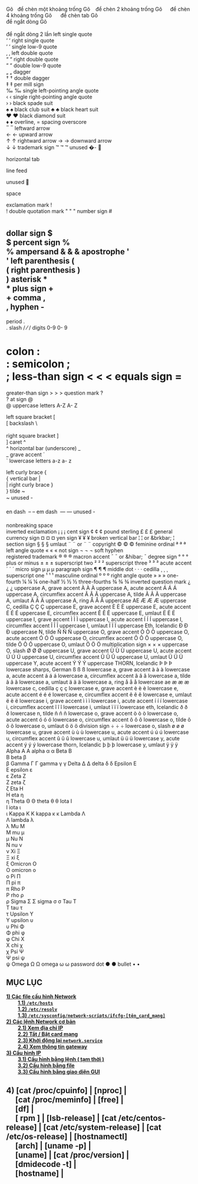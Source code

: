 Gõ &nbsp; để chèn một khoảng trống
Gõ &ensp; để chèn 2 khoảng trống
Gõ &emsp; để chèn 4 khoảng trống
Gõ &nbsp;&nbsp;&nbsp;&nbsp; để chèn tab
Gõ <br> để ngắt dòng
Gõ <br><br> để ngắt dòng 2 lần
left single quote	
&lsquo;	‘
right single quote	
&rsquo;	’
single low-9 quote	
&sbquo;	‚
left double quote	
&ldquo;	“
right double quote	
&rdquo;	”
double low-9 quote	
&bdquo;	„
dagger	
&dagger;	†
double dagger	
&Dagger;	‡
per mill sign	
&permil;	‰
single left-pointing angle quote	
&lsaquo;	‹
single right-pointing angle quote	
&rsaquo;	›
black spade suit	
&spades;	♠
black club suit	
&clubs;	♣
black heart suit	
&hearts;	♥
black diamond suit	
&diams;	♦
overline, = spacing overscore	
&oline;	‾
leftward arrow	
&larr;	←
upward arrow	
&uarr;	↑
rightward arrow	
&rarr;	→
downward arrow	
&darr;	↓
trademark sign	&#x2122;	&trade;	™
unused	&#00;-
&#08;	

horizontal tab	&#09;	

line feed	&#10;	

unused	&#11;	

space	&#32;	

exclamation mark	&#33;	
!
double quotation mark	&#34;	&quot;	"
number sign	&#35;	
#
dollar sign	&#36;	
$
percent sign	&#37;	
%
ampersand	&#38;	&amp;	&
apostrophe	&#39;	
'
left parenthesis	&#40;	
(
right parenthesis	&#41;	
)
asterisk	&#42;	
*
plus sign	&#43;	
+
comma	&#44;	
,
hyphen	&#45;	
-
period	&#46;	
.
slash	&#47;	&frasl;	/
digits 0-9	&#48;-
&#57;	

colon	&#58;	
:
semicolon	&#59;	
;
less-than sign	&#60;	&lt;	<
equals sign	&#61;	
=
greater-than sign	&#62;	&gt;	>
question mark	&#63;	
?
at sign	&#64;	
@
uppercase letters A-Z	&#65;-
&#90;	

left square bracket	&#91;	
[
backslash	&#92;	
\
right square bracket	&#93;	
]
caret	&#94;	
^
horizontal bar (underscore)	&#95;	
_
grave accent	&#96;	
`
lowercase letters a-z	&#97;-
&#122;	

left curly brace	&#123;	
{
vertical bar	&#124;	
|
right curly brace	&#125;	
}
tilde	&#126;	
~
unused	&#127;-
&#149;	

en dash	&#150;	&ndash;	–
em dash	&#151;	&mdash;	—
unused	&#152;-
&#159;	

nonbreaking space	&#160;	&nbsp;	
inverted exclamation	&#161;	&iexcl;	¡
cent sign	&#162;	&cent;	¢
pound sterling	&#163;	&pound;	£
general currency sign	&#164;	&curren;	¤
yen sign	&#165;	&yen;	¥
broken vertical bar	&#166;	&brvbar; or &brkbar;	¦
section sign	&#167;	&sect;	§
umlaut	&#168;	&uml; or &die;	¨
copyright	&#169;	&copy;	©
feminine ordinal	&#170;	&ordf;	ª
left angle quote	&#171;	&laquo;	«
not sign	&#172;	&not;	¬
soft hyphen	&#173;	&shy;	
registered trademark	&#174;	&reg;	®
macron accent	&#175;	&macr; or &hibar;	¯
degree sign	&#176;	&deg;	°
plus or minus	&#177;	&plusmn;	±
superscript two	&#178;	&sup2;	²
superscript three	&#179;	&sup3;	³
acute accent	&#180;	&acute;	´
micro sign	&#181;	&micro;	µ
paragraph sign	&#182;	&para;	¶
middle dot	&#183;	&middot;	·
cedilla	&#184;	&cedil;	¸
superscript one	&#185;	&sup1;	¹
masculine ordinal	&#186;	&ordm;	º
right angle quote	&#187;	&raquo;	»
one-fourth	&#188;	&frac14;	¼
one-half	&#189;	&frac12;	½
three-fourths	&#190;	&frac34;	¾
inverted question mark	&#191;	&iquest;	¿
uppercase A, grave accent	&#192;	&Agrave;	À
uppercase A, acute accent	&#193;	&Aacute;	Á
uppercase A, circumflex accent	&#194;	&Acirc;	Â
uppercase A, tilde	&#195;	&Atilde;	Ã
uppercase A, umlaut	&#196;	&Auml;	Ä
uppercase A, ring	&#197;	&Aring;	Å
uppercase AE	&#198;	&AElig;	Æ
uppercase C, cedilla	&#199;	&Ccedil;	Ç
uppercase E, grave accent	&#200;	&Egrave;	È
uppercase E, acute accent	&#201;	&Eacute;	É
uppercase E, circumflex accent	&#202;	&Ecirc;	Ê
uppercase E, umlaut	&#203;	&Euml;	Ë
uppercase I, grave accent	&#204;	&Igrave;	Ì
uppercase I, acute accent	&#205;	&Iacute;	Í
uppercase I, circumflex accent	&#206;	&Icirc;	Î
uppercase I, umlaut	&#207;	&Iuml;	Ï
uppercase Eth, Icelandic	&#208;	&ETH;	Ð
uppercase N, tilde	&#209;	&Ntilde;	Ñ
uppercase O, grave accent	&#210;	&Ograve;	Ò
uppercase O, acute accent	&#211;	&Oacute;	Ó
uppercase O, circumflex accent	&#212;	&Ocirc;	Ô
uppercase O, tilde	&#213;	&Otilde;	Õ
uppercase O, umlaut	&#214;	&Ouml;	Ö
multiplication sign	&#215;	&times;	×
uppercase O, slash	&#216;	&Oslash;	Ø
uppercase U, grave accent	&#217;	&Ugrave;	Ù
uppercase U, acute accent	&#218;	&Uacute;	Ú
uppercase U, circumflex accent	&#219;	&Ucirc;	Û
uppercase U, umlaut	&#220;	&Uuml;	Ü
uppercase Y, acute accent	&#221;	&Yacute;	Ý
uppercase THORN, Icelandic	&#222;	&THORN;	Þ
lowercase sharps, German	&#223;	&szlig;	ß
lowercase a, grave accent	&#224;	&agrave;	à
lowercase a, acute accent	&#225;	&aacute;	á
lowercase a, circumflex accent	&#226;	&acirc;	â
lowercase a, tilde	&#227;	&atilde;	ã
lowercase a, umlaut	&#228;	&auml;	ä
lowercase a, ring	&#229;	&aring;	å
lowercase ae	&#230;	&aelig;	æ
lowercase c, cedilla	&#231;	&ccedil;	ç
lowercase e, grave accent	&#232;	&egrave;	è
lowercase e, acute accent	&#233;	&eacute;	é
lowercase e, circumflex accent	&#234;	&ecirc;	ê
lowercase e, umlaut	&#235;	&euml;	ë
lowercase i, grave accent	&#236;	&igrave;	ì
lowercase i, acute accent	&#237;	&iacute;	í
lowercase i, circumflex accent	&#238;	&icirc;	î
lowercase i, umlaut	&#239;	&iuml;	ï
lowercase eth, Icelandic	&#240;	&eth;	ð
lowercase n, tilde	&#241;	&ntilde;	ñ
lowercase o, grave accent	&#242;	&ograve;	ò
lowercase o, acute accent	&#243;	&oacute;	ó
lowercase o, circumflex accent	&#244;	&ocirc;	ô
lowercase o, tilde	&#245;	&otilde;	õ
lowercase o, umlaut	&#246;	&ouml;	ö
division sign	&#247;	&divide;	÷
lowercase o, slash	&#248;	&oslash;	ø
lowercase u, grave accent	&#249;	&ugrave;	ù
lowercase u, acute accent	&#250;	&uacute;	ú
lowercase u, circumflex accent	&#251;	&ucirc;	û
lowercase u, umlaut	&#252;	&uuml;	ü
lowercase y, acute accent	&#253;	&yacute;	ý
lowercase thorn, Icelandic	&#254;	&thorn;	þ
lowercase y, umlaut	&#255;	&yuml;	ÿ
Alpha	&Alpha;	
Α
alpha	&alpha;	
α
Beta	&Beta;	
Β
beta	&beta;	
β
Gamma	&Gamma;	
Γ
gamma	&gamma;	
γ
Delta	&Delta;	
Δ
delta	&delta;	
δ
Epsilon	&Epsilon;	
Ε
epsilon	&epsilon;	
ε
Zeta	&Zeta;	
Ζ
zeta	&zeta;	
ζ
Eta	&Eta;	
Η
eta	&eta;	
η
Theta	&Theta;	
Θ
theta	&theta;	
θ
Iota	&Iota;	
Ι
iota	&iota;	
ι
Kappa	&Kappa;	
Κ
kappa	&kappa;	
κ
Lambda	&Lambda;	
Λ
lambda	&lambda;	
λ
Mu	&Mu;	
Μ
mu	&mu;	
μ
Nu	&Nu;	
Ν
nu	&nu;	
ν
Xi	&Xi;	
Ξ
xi	&xi;	
ξ
Omicron	&Omicron;	
Ο
omicron	&omicron;	
ο
Pi	&Pi;	
Π
pi	&pi;	
π
Rho	&Rho;	
Ρ
rho	&rho;	
ρ
Sigma	&Sigma;	
Σ
sigma	&sigma;	
σ
Tau	&Tau;	
Τ
tau	&tau;	
τ
Upsilon	&Upsilon;	
Υ
upsilon	&upsilon;	
υ
Phi	&Phi;	
Φ
phi	&phi;	
φ
Chi	&Chi;	
Χ
chi	&chi;	
χ
Psi	&Psi;	
Ψ
psi	&psi;	
ψ
Omega	&Omega;	
Ω
omega	&omega;	
ω
password dot	&#9679;	
●
bullet	&#8226;	
•
## **MỤC LỤC**
[**1) Các file cấu hình Network**](https://github.com/QuocCuong97/INTERN/blob/master/docs/linux/12_Network_Configuration.md#1-c%C3%A1c-file-c%E1%BA%A5u-h%C3%ACnh-network)<br>
&nbsp;&nbsp;&nbsp;&nbsp;&nbsp;&nbsp;&nbsp;&nbsp;[**1.1) `/etc/hosts`**](https://github.com/QuocCuong97/INTERN/blob/master/docs/linux/12_Network_Configuration.md#11-etchosts)<br>
&nbsp;&nbsp;&nbsp;&nbsp;&nbsp;&nbsp;&nbsp;&nbsp;[**1.2) `/etc/resolv`**](https://github.com/QuocCuong97/INTERN/blob/master/docs/linux/12_Network_Configuration.md#12-etcresolv)<br> 
&nbsp;&nbsp;&nbsp;&nbsp;&nbsp;&nbsp;&nbsp;&nbsp;[**1.3) `/etc/sysconfig/network-scripts/ifcfg-[tên_card_mạng]`**](https://github.com/QuocCuong97/INTERN/blob/master/docs/linux/12_Network_Configuration.md#13-etcsysconfignetwork-scriptsifcfg-t%C3%AAn_card_m%E1%BA%A1ng)<br>
[**2) Các lệnh Network cơ bản**](https://github.com/QuocCuong97/INTERN/blob/master/docs/linux/12_Network_Configuration.md#2-c%C3%A1c-l%E1%BB%87nh-network-c%C6%A1-b%E1%BA%A3n)<br>
&nbsp;&nbsp;&nbsp;&nbsp;&nbsp;&nbsp;&nbsp;&nbsp;[**2.1) Xem địa chỉ IP**](https://github.com/QuocCuong97/INTERN/blob/master/docs/linux/12_Network_Configuration.md#21-xem-%C4%91%E1%BB%8Ba-ch%E1%BB%89-ip)<br>
&nbsp;&nbsp;&nbsp;&nbsp;&nbsp;&nbsp;&nbsp;&nbsp;[**2.2) Tắt / Bật card mạng**](https://github.com/QuocCuong97/INTERN/blob/master/docs/linux/12_Network_Configuration.md#22-t%E1%BA%AFt--b%E1%BA%ADt-card-m%E1%BA%A1ng)<br>
&nbsp;&nbsp;&nbsp;&nbsp;&nbsp;&nbsp;&nbsp;&nbsp;[**2.3) Khởi động lại `network.service`**](https://github.com/QuocCuong97/INTERN/blob/master/docs/linux/12_Network_Configuration.md#23-kh%E1%BB%9Fi-%C4%91%E1%BB%99ng-l%E1%BA%A1i-networkservice)<br>
&nbsp;&nbsp;&nbsp;&nbsp;&nbsp;&nbsp;&nbsp;&nbsp;[**2.4) Xem thông tin gateway**](https://github.com/QuocCuong97/INTERN/blob/master/docs/linux/12_Network_Configuration.md#24-xem-th%C3%B4ng-tin-gateway)<br>
[**3) Cấu hình IP**](https://github.com/QuocCuong97/INTERN/blob/master/docs/linux/12_Network_Configuration.md#3-c%E1%BA%A5u-h%C3%ACnh-ip)<br>
&nbsp;&nbsp;&nbsp;&nbsp;&nbsp;&nbsp;&nbsp;&nbsp;[**3.1) Cấu hình bằng lệnh ( tạm thời )**](https://github.com/QuocCuong97/INTERN/blob/master/docs/linux/12_Network_Configuration.md#31-c%E1%BA%A5u-h%C3%ACnh-b%E1%BA%B1ng-l%E1%BB%87nh--t%E1%BA%A1m-th%E1%BB%9Di-) <br>
&nbsp;&nbsp;&nbsp;&nbsp;&nbsp;&nbsp;&nbsp;&nbsp;[**3.2) Cấu hình bằng file**](https://github.com/QuocCuong97/INTERN/blob/master/docs/linux/12_Network_Configuration.md#32-c%E1%BA%A5u-h%C3%ACnh-b%E1%BA%B1ng-file) <br>
&nbsp;&nbsp;&nbsp;&nbsp;&nbsp;&nbsp;&nbsp;&nbsp;[**3.3) Cấu hình bằng giao diện GUI**](https://github.com/QuocCuong97/INTERN/blob/master/docs/linux/12_Network_Configuration.md#33-c%E1%BA%A5u-h%C3%ACnh-b%E1%BA%B1ng-giao-di%E1%BB%87n-gui) <br>







**4)** [**cat /proc/cpuinfo**] | [**nproc**] |<br>&nbsp;&nbsp;&nbsp;&nbsp;&nbsp;[**cat /proc/meminfo**] | [**free**] |<br>&nbsp;&nbsp;&nbsp;&nbsp;&nbsp;[**df**] |<br>&nbsp;&nbsp;&nbsp;&nbsp;&nbsp;[ **rpm** ] | [**lsb-release**] | [**cat /etc/centos-release**] | [**cat /etc/system-release**] | [**cat /etc/os-release**] | [**hostnamectl**] <br>&nbsp;&nbsp;&nbsp;&nbsp;&nbsp;[**arch**] | [**uname -p**] |<br>&nbsp;&nbsp;&nbsp;&nbsp;&nbsp;[**uname**] | [**cat /proc/version**] |<br>&nbsp;&nbsp;&nbsp;&nbsp;&nbsp;[**dmidecode -t**] |<br>&nbsp;&nbsp;&nbsp;&nbsp;&nbsp;[**hostname**] |
----------